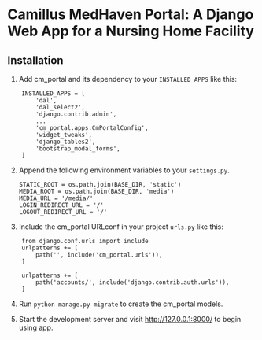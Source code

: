 ﻿# Camillus MedHaven Portal: A Django Web App for a Nursing Home Facility

## Installation
1. Add cm_portal and its dependency to your `INSTALLED_APPS` like this:
~~~~
    INSTALLED_APPS = [    
        'dal',
        'dal_select2',
        'django.contrib.admin',
        ...
        'cm_portal.apps.CmPortalConfig',
        'widget_tweaks',
        'django_tables2',
        'bootstrap_modal_forms',
    ] 
~~~~

2. Append the following environment variables to your `settings.py`.
    ~~~~
    STATIC_ROOT = os.path.join(BASE_DIR, 'static')
    MEDIA_ROOT = os.path.join(BASE_DIR, 'media')
    MEDIA_URL = '/media/'
    LOGIN_REDIRECT_URL = '/'
    LOGOUT_REDIRECT_URL = '/'
    ~~~~

3. Include the cm_portal URLconf in your project `urls.py` like this:
~~~~
    from django.conf.urls import include
    urlpatterns += [
        path('', include('cm_portal.urls')),
    ]

    urlpatterns += [
        path('accounts/', include('django.contrib.auth.urls')),
    ]
 ~~~~

4. Run `python manage.py migrate` to create the cm_portal models.

5. Start the development server and visit http://127.0.0.1:8000/
   to begin using app.
